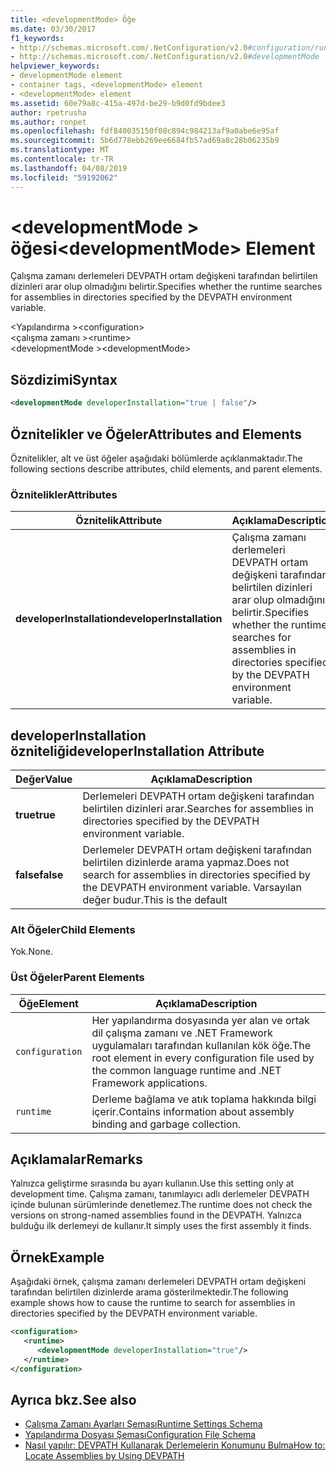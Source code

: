 ```yaml
---
title: <developmentMode> Öğe
ms.date: 03/30/2017
f1_keywords:
- http://schemas.microsoft.com/.NetConfiguration/v2.0#configuration/runtime/developmentMode
- http://schemas.microsoft.com/.NetConfiguration/v2.0#developmentMode
helpviewer_keywords:
- developmentMode element
- container tags, <developmentMode> element
- <developmentMode> element
ms.assetid: 60e79a8c-415a-497d-be29-b9d0fd9bdee3
author: rpetrusha
ms.author: ronpet
ms.openlocfilehash: fdf840035150f08c894c984213af9a0abe6e95af
ms.sourcegitcommit: 5b6d778ebb269ee6684fb57ad69a8c28b06235b9
ms.translationtype: MT
ms.contentlocale: tr-TR
ms.lasthandoff: 04/08/2019
ms.locfileid: "59192062"
---
```

# <a name="developmentmode-element"></a><span data-ttu-id="b0a07-102">\<developmentMode > öğesi</span><span class="sxs-lookup"><span data-stu-id="b0a07-102">\<developmentMode> Element</span></span>
<span data-ttu-id="b0a07-103">Çalışma zamanı derlemeleri DEVPATH ortam değişkeni tarafından belirtilen dizinleri arar olup olmadığını belirtir.</span><span class="sxs-lookup"><span data-stu-id="b0a07-103">Specifies whether the runtime searches for assemblies in directories specified by the DEVPATH environment variable.</span></span>  
  
 <span data-ttu-id="b0a07-104">\<Yapılandırma ></span><span class="sxs-lookup"><span data-stu-id="b0a07-104">\<configuration></span></span>  
<span data-ttu-id="b0a07-105">\<çalışma zamanı ></span><span class="sxs-lookup"><span data-stu-id="b0a07-105">\<runtime></span></span>  
<span data-ttu-id="b0a07-106">\<developmentMode ></span><span class="sxs-lookup"><span data-stu-id="b0a07-106">\<developmentMode></span></span>  
  
## <a name="syntax"></a><span data-ttu-id="b0a07-107">Sözdizimi</span><span class="sxs-lookup"><span data-stu-id="b0a07-107">Syntax</span></span>  
  
```xml  
<developmentMode developerInstallation="true | false"/>  
```  
  
## <a name="attributes-and-elements"></a><span data-ttu-id="b0a07-108">Öznitelikler ve Öğeler</span><span class="sxs-lookup"><span data-stu-id="b0a07-108">Attributes and Elements</span></span>  
 <span data-ttu-id="b0a07-109">Öznitelikler, alt ve üst öğeler aşağıdaki bölümlerde açıklanmaktadır.</span><span class="sxs-lookup"><span data-stu-id="b0a07-109">The following sections describe attributes, child elements, and parent elements.</span></span>  
  
### <a name="attributes"></a><span data-ttu-id="b0a07-110">Öznitelikler</span><span class="sxs-lookup"><span data-stu-id="b0a07-110">Attributes</span></span>  
  
|<span data-ttu-id="b0a07-111">Öznitelik</span><span class="sxs-lookup"><span data-stu-id="b0a07-111">Attribute</span></span>|<span data-ttu-id="b0a07-112">Açıklama</span><span class="sxs-lookup"><span data-stu-id="b0a07-112">Description</span></span>|  
|---------------|-----------------|  
|**<span data-ttu-id="b0a07-113">developerInstallation</span><span class="sxs-lookup"><span data-stu-id="b0a07-113">developerInstallation</span></span>**|<span data-ttu-id="b0a07-114">Çalışma zamanı derlemeleri DEVPATH ortam değişkeni tarafından belirtilen dizinleri arar olup olmadığını belirtir.</span><span class="sxs-lookup"><span data-stu-id="b0a07-114">Specifies whether the runtime searches for assemblies in directories specified by the DEVPATH environment variable.</span></span>|  
  
## <a name="developerinstallation-attribute"></a><span data-ttu-id="b0a07-115">developerInstallation özniteliği</span><span class="sxs-lookup"><span data-stu-id="b0a07-115">developerInstallation Attribute</span></span>  
  
|<span data-ttu-id="b0a07-116">Değer</span><span class="sxs-lookup"><span data-stu-id="b0a07-116">Value</span></span>|<span data-ttu-id="b0a07-117">Açıklama</span><span class="sxs-lookup"><span data-stu-id="b0a07-117">Description</span></span>|  
|-----------|-----------------|  
|**<span data-ttu-id="b0a07-118">true</span><span class="sxs-lookup"><span data-stu-id="b0a07-118">true</span></span>**|<span data-ttu-id="b0a07-119">Derlemeleri DEVPATH ortam değişkeni tarafından belirtilen dizinleri arar.</span><span class="sxs-lookup"><span data-stu-id="b0a07-119">Searches for assemblies in directories specified by the DEVPATH environment variable.</span></span>|  
|**<span data-ttu-id="b0a07-120">false</span><span class="sxs-lookup"><span data-stu-id="b0a07-120">false</span></span>**|<span data-ttu-id="b0a07-121">Derlemeler DEVPATH ortam değişkeni tarafından belirtilen dizinlerde arama yapmaz.</span><span class="sxs-lookup"><span data-stu-id="b0a07-121">Does not search for assemblies in directories specified by the DEVPATH environment variable.</span></span> <span data-ttu-id="b0a07-122">Varsayılan değer budur.</span><span class="sxs-lookup"><span data-stu-id="b0a07-122">This is the default</span></span>|  
  
### <a name="child-elements"></a><span data-ttu-id="b0a07-123">Alt Öğeler</span><span class="sxs-lookup"><span data-stu-id="b0a07-123">Child Elements</span></span>  
 <span data-ttu-id="b0a07-124">Yok.</span><span class="sxs-lookup"><span data-stu-id="b0a07-124">None.</span></span>  
  
### <a name="parent-elements"></a><span data-ttu-id="b0a07-125">Üst Öğeler</span><span class="sxs-lookup"><span data-stu-id="b0a07-125">Parent Elements</span></span>  
  
|<span data-ttu-id="b0a07-126">Öğe</span><span class="sxs-lookup"><span data-stu-id="b0a07-126">Element</span></span>|<span data-ttu-id="b0a07-127">Açıklama</span><span class="sxs-lookup"><span data-stu-id="b0a07-127">Description</span></span>|  
|-------------|-----------------|  
|`configuration`|<span data-ttu-id="b0a07-128">Her yapılandırma dosyasında yer alan ve ortak dil çalışma zamanı ve .NET Framework uygulamaları tarafından kullanılan kök öğe.</span><span class="sxs-lookup"><span data-stu-id="b0a07-128">The root element in every configuration file used by the common language runtime and .NET Framework applications.</span></span>|  
|`runtime`|<span data-ttu-id="b0a07-129">Derleme bağlama ve atık toplama hakkında bilgi içerir.</span><span class="sxs-lookup"><span data-stu-id="b0a07-129">Contains information about assembly binding and garbage collection.</span></span>|  
  
## <a name="remarks"></a><span data-ttu-id="b0a07-130">Açıklamalar</span><span class="sxs-lookup"><span data-stu-id="b0a07-130">Remarks</span></span>  
 <span data-ttu-id="b0a07-131">Yalnızca geliştirme sırasında bu ayarı kullanın.</span><span class="sxs-lookup"><span data-stu-id="b0a07-131">Use this setting only at development time.</span></span> <span data-ttu-id="b0a07-132">Çalışma zamanı, tanımlayıcı adlı derlemeler DEVPATH içinde bulunan sürümlerinde denetlemez.</span><span class="sxs-lookup"><span data-stu-id="b0a07-132">The runtime does not check the versions on strong-named assemblies found in the DEVPATH.</span></span> <span data-ttu-id="b0a07-133">Yalnızca bulduğu ilk derlemeyi de kullanır.</span><span class="sxs-lookup"><span data-stu-id="b0a07-133">It simply uses the first assembly it finds.</span></span>  
  
## <a name="example"></a><span data-ttu-id="b0a07-134">Örnek</span><span class="sxs-lookup"><span data-stu-id="b0a07-134">Example</span></span>  
 <span data-ttu-id="b0a07-135">Aşağıdaki örnek, çalışma zamanı derlemeleri DEVPATH ortam değişkeni tarafından belirtilen dizinlerde arama gösterilmektedir.</span><span class="sxs-lookup"><span data-stu-id="b0a07-135">The following example shows how to cause the runtime to search for assemblies in directories specified by the DEVPATH environment variable.</span></span>  
  
```xml  
<configuration>  
   <runtime>  
      <developmentMode developerInstallation="true"/>  
   </runtime>  
</configuration>  
```  
  
## <a name="see-also"></a><span data-ttu-id="b0a07-136">Ayrıca bkz.</span><span class="sxs-lookup"><span data-stu-id="b0a07-136">See also</span></span>

- [<span data-ttu-id="b0a07-137">Çalışma Zamanı Ayarları Şeması</span><span class="sxs-lookup"><span data-stu-id="b0a07-137">Runtime Settings Schema</span></span>](../../../../../docs/framework/configure-apps/file-schema/runtime/index.md)
- [<span data-ttu-id="b0a07-138">Yapılandırma Dosyası Şeması</span><span class="sxs-lookup"><span data-stu-id="b0a07-138">Configuration File Schema</span></span>](../../../../../docs/framework/configure-apps/file-schema/index.md)
- [<span data-ttu-id="b0a07-139">Nasıl yapılır: DEVPATH Kullanarak Derlemelerin Konumunu Bulma</span><span class="sxs-lookup"><span data-stu-id="b0a07-139">How to: Locate Assemblies by Using DEVPATH</span></span>](../../../../../docs/framework/configure-apps/how-to-locate-assemblies-by-using-devpath.md)
